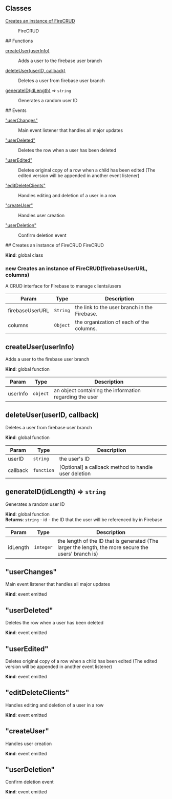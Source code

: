 ## Classes
<dl>
<dt><a href="#Creates an instance of FireCRUD">Creates an instance of FireCRUD</a></dt>
<dd><p>FireCRUD</p>
</dd>
</dl>
## Functions
<dl>
<dt><a href="#createUser">createUser(userInfo)</a></dt>
<dd><p>Adds a user to the firebase user branch</p>
</dd>
<dt><a href="#deleteUser">deleteUser(userID, callback)</a></dt>
<dd><p>Deletes a user from firebase user branch</p>
</dd>
<dt><a href="#generateID">generateID(idLength)</a> ⇒ <code>string</code></dt>
<dd><p>Generates a random user ID</p>
</dd>
</dl>
## Events
<dl>
<dt><a href="#event_userChanges">"userChanges"</a></dt>
<dd><p>Main event listener that handles all major updates</p>
</dd>
<dt><a href="#event_userDeleted">"userDeleted"</a></dt>
<dd><p>Deletes the row when a user has been deleted</p>
</dd>
<dt><a href="#event_userEdited">"userEdited"</a></dt>
<dd><p>Deletes original copy of a row when a child has been edited (The edited version will be appended in another event listener)</p>
</dd>
<dt><a href="#event_editDeleteClients">"editDeleteClients"</a></dt>
<dd><p>Handles editing and deletion of a user in a row</p>
</dd>
<dt><a href="#event_createUser">"createUser"</a></dt>
<dd><p>Handles user creation</p>
</dd>
<dt><a href="#event_userDeletion">"userDeletion"</a></dt>
<dd><p>Confirm deletion event</p>
</dd>
</dl>
<a name="Creates an instance of FireCRUD"></a>
## Creates an instance of FireCRUD
FireCRUD

**Kind**: global class  
<a name="new_Creates an instance of FireCRUD_new"></a>
### new Creates an instance of FireCRUD(firebaseUserURL, columns)
A CRUD interface for Firebase to manage clients/users


| Param | Type | Description |
| --- | --- | --- |
| firebaseUserURL | <code>String</code> | the link to the user branch in the Firebase. |
| columns | <code>Object</code> | the organization of each of the columns. |

<a name="createUser"></a>
## createUser(userInfo)
Adds a user to the firebase user branch

**Kind**: global function  

| Param | Type | Description |
| --- | --- | --- |
| userInfo | <code>object</code> | an object containing the information regarding the user |

<a name="deleteUser"></a>
## deleteUser(userID, callback)
Deletes a user from firebase user branch

**Kind**: global function  

| Param | Type | Description |
| --- | --- | --- |
| userID | <code>string</code> | the user's ID |
| callback | <code>function</code> | [Optional] a callback method to handle user deletion |

<a name="generateID"></a>
## generateID(idLength) ⇒ <code>string</code>
Generates a random user ID

**Kind**: global function  
**Returns**: <code>string</code> - id - the ID that the user will be referenced by in Firebase  

| Param | Type | Description |
| --- | --- | --- |
| idLength | <code>integer</code> | the length of the ID that is generated (The larger the length, the more secure the users' branch is) |

<a name="event_userChanges"></a>
## "userChanges"
Main event listener that handles all major updates

**Kind**: event emitted  
<a name="event_userDeleted"></a>
## "userDeleted"
Deletes the row when a user has been deleted

**Kind**: event emitted  
<a name="event_userEdited"></a>
## "userEdited"
Deletes original copy of a row when a child has been edited (The edited version will be appended in another event listener)

**Kind**: event emitted  
<a name="event_editDeleteClients"></a>
## "editDeleteClients"
Handles editing and deletion of a user in a row

**Kind**: event emitted  
<a name="event_createUser"></a>
## "createUser"
Handles user creation

**Kind**: event emitted  
<a name="event_userDeletion"></a>
## "userDeletion"
Confirm deletion event

**Kind**: event emitted  
